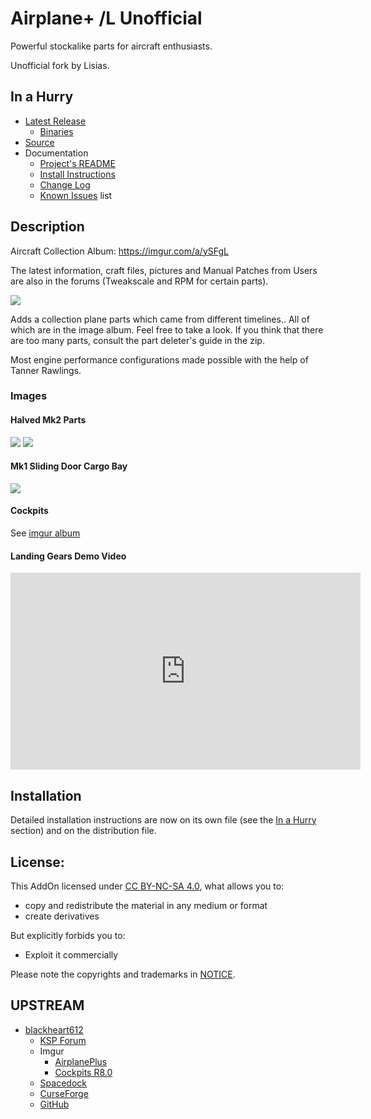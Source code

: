 # Airplane+ /L Unofficial

Powerful stockalike parts for aircraft enthusiasts.

Unofficial fork by Lisias.


## In a Hurry

* [Latest Release](https://github.com/net-lisias-kspu/AirplanePlus/releases)
	+ [Binaries](https://github.com/net-lisias-kspu/AirplanePlus/tree/Archive)
* [Source](https://github.com/net-lisias-kspu/AirplanePlus)
* Documentation
	+ [Project's README](https://github.com/net-lisias-kspu/AirplanePlus/blob/master/README.md)
	+ [Install Instructions](https://github.com/net-lisias-kspu/AirplanePlus/blob/master/INSTALL.md)
	+ [Change Log](./CHANGE_LOG.md)
	+ [Known Issues](./KNOWN_ISSUES.md) list


## Description

Aircraft Collection Album: https://imgur.com/a/ySFgL

The latest information, craft files, pictures and Manual Patches from Users are also in the forums (Tweakscale and RPM for certain parts).

![](./Docs/imgs/f2SCfef.jpg)

Adds a collection plane parts which came from different timelines.. All of which are in the image album. Feel free to take a look. If you think that there are too many parts, consult the part deleter's guide in the zip.

Most engine performance configurations made possible with the help of Tanner Rawlings.

### Images

#### Halved Mk2 Parts

![](./Docs/imgs/YAbTGlr.png)
![](./Docs/imgs/694onwt.jpg)

#### Mk1 Sliding Door Cargo Bay

![](./Docs/imgs/fWmo8cb.gif)

#### Cockpits

See [imgur album](http://imgur.com/a/q3FAx)

#### Landing Gears Demo Video

<iframe width="560" height="315" src="https://www.youtube.com/embed/WVW5x16ZSCA" title="YouTube video player" frameborder="0" allow="accelerometer; autoplay; clipboard-write; encrypted-media; gyroscope; picture-in-picture" allowfullscreen></iframe>


## Installation

Detailed installation instructions are now on its own file (see the [In a Hurry](#in-a-hurry) section) and on the distribution file.


## License:

This AddOn licensed under [CC BY-NC-SA 4.0](https://creativecommons.org/licenses/by-nc-sa/4.0/?), what allows you to:

* copy and redistribute the material in any medium or format
* create derivatives
 
But explicitly forbids you to:

* Exploit it commercially

Please note the copyrights and trademarks in [NOTICE](./NOTICE).


## UPSTREAM

* [blackheart612](https://forum.kerbalspaceprogram.com/index.php?/profile/42741-blackheart612/)
	+ [KSP Forum](https://forum.kerbalspaceprogram.com/index.php?/topic/140262-14x-144-airplane-plus-r230-full-1875m-parts-crj-series-new-jet-engine-fixes-jul-20-2018/)
	+ Imgur
		- [AirplanePlus](https://imgur.com/a/6kDLM)
		- [Cockpits R8.0](https://imgur.com/a/q3FAx) 
	+ [Spacedock](https://spacedock.info/mod/716/Airplane%20Plus)
	+ [CurseForge](https://www.curseforge.com/kerbal/ksp-mods/airplane-plus)
	+ [GitHub](https://github.com/blackheart612/AirplanePlus)
